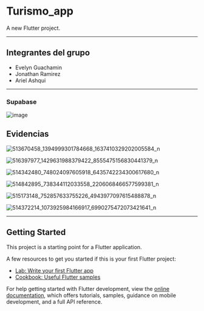 # Turismo_app

A new Flutter project.

---

## Integrantes del grupo

- Evelyn Guachamin 
- Jonathan Ramirez
- Ariel Ashqui

---

### Supabase

![image](https://github.com/user-attachments/assets/89e94670-2a37-47bd-ba59-eb877558129b)


## Evidencias

![513670458_1394999301784668_1637410329202005584_n](https://github.com/user-attachments/assets/8a5384ea-7f66-4dea-aa76-a6e5bd9f4e5f)

![516397977_1429631988379422_8555475156830441379_n](https://github.com/user-attachments/assets/72f713be-7928-4891-b10e-632e251787a4)

![514342480_748024097605918_6435742234300617680_n](https://github.com/user-attachments/assets/533dcaa2-9ed7-42f1-b42d-1f9a24f2081e)

![514842895_738344112033558_2206068466577599381_n](https://github.com/user-attachments/assets/665ca77d-d379-4ab3-acf6-0fd9b37aac7b)

![515173148_752857633755226_4943977097615488878_n](https://github.com/user-attachments/assets/366fd61f-98cf-44f0-af07-954fb902dd97)

![514372214_1073925984166917_6990275472073421641_n](https://github.com/user-attachments/assets/fedad6d3-fd1f-447f-ad72-2c9ccae0882f)

---

## Getting Started

This project is a starting point for a Flutter application.

A few resources to get you started if this is your first Flutter project:

- [Lab: Write your first Flutter app](https://docs.flutter.dev/get-started/codelab)
- [Cookbook: Useful Flutter samples](https://docs.flutter.dev/cookbook)

For help getting started with Flutter development, view the
[online documentation](https://docs.flutter.dev/), which offers tutorials,
samples, guidance on mobile development, and a full API reference.
